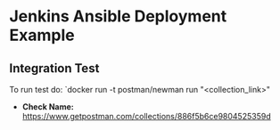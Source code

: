# Jenkins Ansible Deployment Example

## Integration Test

To run test do: `docker run -t postman/newman run "<collection_link>"

- **Check Name:** https://www.getpostman.com/collections/886f5b6ce9804525359d
